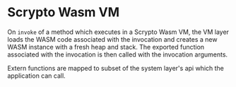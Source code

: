 # Scrypto Wasm VM

On `invoke` of a method which executes in a Scrypto Wasm VM, the VM layer loads the WASM code
associated with the invocation and creates a new WASM instance with a fresh heap and stack.
The exported function associated with the invocation is then called with the
invocation arguments.

Extern functions are mapped to subset of the system layer's api which the application can call.